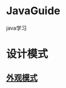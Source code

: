 # JavaGuide
java学习

# 设计模式
## [外观模式](https://github.com/hijupiter/JavaGuide/blob/master/design-pattern/notebook.md#定义命令模式)

